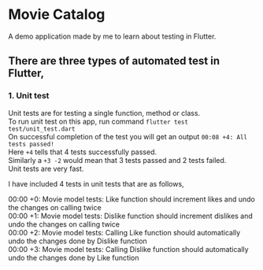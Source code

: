 # Movie Catalog

A demo application made by me to learn about testing in Flutter.

## There are three types of automated test in Flutter,

### 1. Unit test
Unit tests are for testing a single function, method or class. <br/>
To run unit test on this app, run command `flutter test test/unit_test.dart` <br/>
On successful completion of the test you will get an output `00:08 +4: All tests passed!` <br/>
Here `+4` tells that 4 tests successfully passed.  <br/>
Similarly a `+3 -2` would mean that 3 tests passed and 2 tests failed.  <br/>
Unit tests are very fast.  <br/>

I have included 4 tests in unit tests that are as follows,<br/>

00:00 +0: Movie model tests:  Like function should increment likes and undo the changes on calling twice <br/>
00:00 +1: Movie model tests:  Dislike function should increment dislikes and undo the changes on calling twice <br/>
00:00 +2: Movie model tests:  Calling Like function should automatically undo the changes done by Dislike function <br/>
00:00 +3: Movie model tests:  Calling Dislike function should automatically undo the changes done by Like function <br/>


